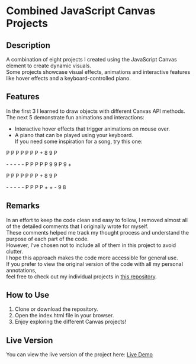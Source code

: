 # Combined JavaScript Canvas Projects 

## Description
A combination of eight projects I created using the JavaScript Canvas element to create dynamic visuals.    
Some projects showcase visual effects, animations and interactive features like hover effects and a keyboard-controlled piano.  

## Features
In the first 3 I learned to draw objects with different Canvas API methods.  
The next 5 demonstrate fun animations and interactions:  
- Interactive hover effects that trigger animations on mouse over.  
- A piano that can be played using your keyboard.  
If you need some inspiration for a song, try this one:  


P  P  P   P  P  P  P  +  8  9  P

\-  \-  \-  \- \-  P  P  P  P  P  9  9  P  9   +

P  P  P   P  P  P  P  +  8  9  P

\-  \-  \-  \- \-  P  P  P P  +  +  -  9  8


## Remarks
In an effort to keep the code clean and easy to follow, I removed almost all of the detailed comments that I originally wrote for myself.  
These comments helped me track my thought process and understand the purpose of each part of the code.  
However, I’ve chosen not to include all of them in this project to avoid clutter.  
I hope this approach makes the code more accessible for general use.  
If you prefer to view the original version of the code with all my personal annotations,  
feel free to check out my individual projects in [this repository](https://robinsrepository.github.io/individual-canvas-projects/).  

## How to Use
1. Clone or download the repository.
3. Open the index.html file in your browser.
5. Enjoy exploring the different Canvas projects!

## Live Version
You can view the live version of the project here: [Live Demo](https://robinsrepository.github.io/javascript-canvas/)


